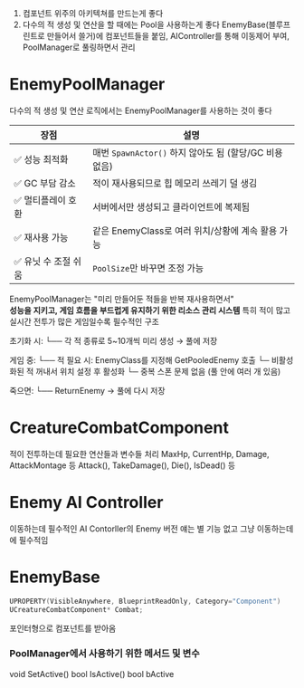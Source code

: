 1. 컴포넌트 위주의 아키텍쳐를 만드는게 좋다
2. 다수의 적 생성 및 연산을 할 때에는 Pool을 사용하는게 좋다
EnemyBase(블루프린트로 만들어서 쓸거)에 컴포넌트들을 붙임, AIController를 통해 이동제어 부여, PoolManager로 풀링하면서 관리
# EnemyPoolManager
다수의 적 생성 및 연산 로직에서는 EnemyPoolManager를 사용하는 것이 좋다

|장점|설명|
|---|---|
|✅ 성능 최적화|매번 `SpawnActor()` 하지 않아도 됨 (할당/GC 비용 없음)|
|✅ GC 부담 감소|적이 재사용되므로 힙 메모리 쓰레기 덜 생김|
|✅ 멀티플레이 호환|서버에서만 생성되고 클라이언트에 복제됨|
|✅ 재사용 가능|같은 EnemyClass로 여러 위치/상황에 계속 활용 가능|
|✅ 유닛 수 조절 쉬움|`PoolSize`만 바꾸면 조정 가능|
EnemyPoolManager는 "미리 만들어둔 적들을 반복 재사용하면서"  
**성능을 지키고, 게임 흐름을 부드럽게 유지하기 위한 리소스 관리 시스템** 
특히 적이 많고 실시간 전투가 많은 게임일수록 필수적인 구조

초기화 시:
 └── 각 적 종류로 5~10개씩 미리 생성 → 풀에 저장

게임 중:
 └── 적 필요 시: EnemyClass를 지정해 GetPooledEnemy 호출
       └─ 비활성화된 적 꺼내서 위치 설정 후 활성화
       └─ 중복 스폰 문제 없음 (풀 안에 여러 개 있음)

죽으면:
 └── ReturnEnemy → 풀에 다시 저장
 
# CreatureCombatComponent
적이 전투하는데 필요한 연산들과 변수들 처리
MaxHp, CurrentHp, Damage, AttackMontage 등
Attack(), TakeDamage(), Die(), IsDead() 등


# Enemy AI Controller
이동하는데 필수적인 AI Contorller의 Enemy 버전
얘는 별 기능 없고 그냥 이동하는데에 필수적임

# EnemyBase
```C++
UPROPERTY(VisibleAnywhere, BlueprintReadOnly, Category="Component")  
UCreatureCombatComponent* Combat;
```
포인터형으로 컴포넌트를 받아옴

### PoolManager에서 사용하기 위한 메서드 및 변수
void SetActive()
bool IsActive()
bool bActive
